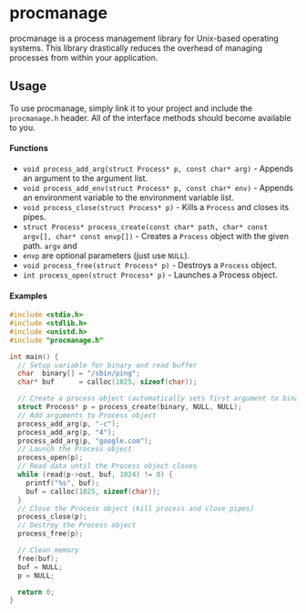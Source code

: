 procmanage
==========

procmanage is a process management library for Unix-based operating systems.
This library drastically reduces the overhead of managing processes from within
your application.

## Usage

To use procmanage, simply link it to your project and include the `procmanage.h`
header.  All of the interface methods should become available to you.

#### Functions

* `void process_add_arg(struct Process* p, const char* arg)` - Appends an
argument to the argument list.
* `void process_add_env(struct Process* p, const char* env)` - Appends an
environment variable to the environment variable list.
* `void process_close(struct Process* p)` - Kills a `Process` and closes its
pipes.
* `struct Process* process_create(const char* path, char* const argv[], char*
const envp[])` - Creates a `Process` object with the given path.  `argv` and
* `envp` are optional parameters (just use `NULL`).
* `void process_free(struct Process* p)` - Destroys a `Process` object.
* `int process_open(struct Process* p)` - Launches a Process object.

#### Examples

```cpp
#include <stdio.h>
#include <stdlib.h>
#include <unistd.h>
#include "procmanage.h"

int main() {
  // Setup variable for binary and read buffer
  char  binary[] = "/sbin/ping";
  char* buf      = calloc(1025, sizeof(char));

  // Create a process object (automatically sets first argument to binary)
  struct Process* p = process_create(binary, NULL, NULL);
  // Add arguments to Process object
  process_add_arg(p, "-c");
  process_add_arg(p, "4");
  process_add_arg(p, "google.com");
  // Launch the Process object
  process_open(p);
  // Read data until the Process object closes
  while (read(p->out, buf, 1024) != 0) {
    printf("%s", buf);
    buf = calloc(1025, sizeof(char));
  }
  // Close the Process object (kill process and close pipes)
  process_close(p);
  // Destroy the Process object
  process_free(p);

  // Clean memory
  free(buf);
  buf = NULL;
  p = NULL;

  return 0;
}
```
